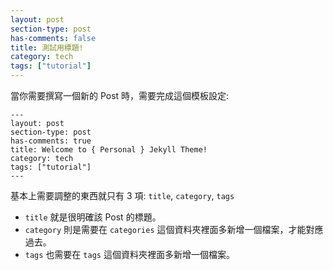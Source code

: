 ```yaml
---
layout: post
section-type: post
has-comments: false
title: 測試用標題!
category: tech
tags: ["tutorial"]
---
```



當你需要撰寫一個新的 Post 時，需要完成這個模板設定:
```
---
layout: post
section-type: post
has-comments: true
title: Welcome to { Personal } Jekyll Theme!
category: tech
tags: ["tutorial"]
---
```

基本上需要調整的東西就只有 3 項: `title`, `category`, `tags`

- `title` 就是很明確該 Post 的標題。
- `category` 則是需要在 `categories` 這個資料夾裡面多新增一個檔案，才能對應過去。
- `tags` 也需要在 `tags` 這個資料夾裡面多新增一個檔案。
